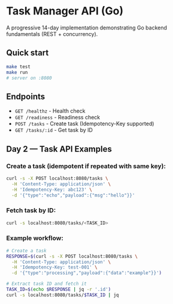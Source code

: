 # Task Manager API (Go)

A progressive 14-day implementation demonstrating Go backend fundamentals (REST + concurrency).

## Quick start
```bash
make test
make run
# server on :8080
```

## Endpoints
- `GET /healthz` - Health check
- `GET /readiness` - Readiness check  
- `POST /tasks` - Create task (Idempotency-Key supported)
- `GET /tasks/:id` - Get task by ID

## Day 2 — Task API Examples

### Create a task (idempotent if repeated with same key):
```bash
curl -s -X POST localhost:8080/tasks \
  -H 'Content-Type: application/json' \
  -H 'Idempotency-Key: abc123' \
  -d '{"type":"echo","payload":{"msg":"hello"}}'
```

### Fetch task by ID:
```bash
curl -s localhost:8080/tasks/<TASK_ID>
```

### Example workflow:
```bash
# Create a task
RESPONSE=$(curl -s -X POST localhost:8080/tasks \
  -H 'Content-Type: application/json' \
  -H 'Idempotency-Key: test-001' \
  -d '{"type":"processing","payload":{"data":"example"}}')

# Extract task ID and fetch it
TASK_ID=$(echo $RESPONSE | jq -r '.id')
curl -s localhost:8080/tasks/$TASK_ID | jq
```
